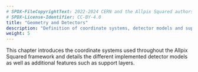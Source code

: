 ```yaml
---
# SPDX-FileCopyrightText: 2022-2024 CERN and the Allpix Squared authors
# SPDX-License-Identifier: CC-BY-4.0
title: "Geometry and Detectors"
description: "Definition of coordinate systems, detector models and support layers."
weight: 5
---
```


This chapter introduces the coordinate systems used throughout the Allpix Squared framework and details the different implemented
detector models as well as additional features such as support layers.
